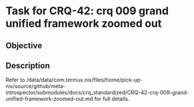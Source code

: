 # Task for CRQ-42: crq 009 grand unified framework zoomed out

## Objective


## Description


Refer to /data/data/com.termux.nix/files/home/pick-up-nix/source/github/meta-introspector/submodules/docs/crq_standardized/CRQ-42-crq-009-grand-unified-framework-zoomed-out.md for full details.

